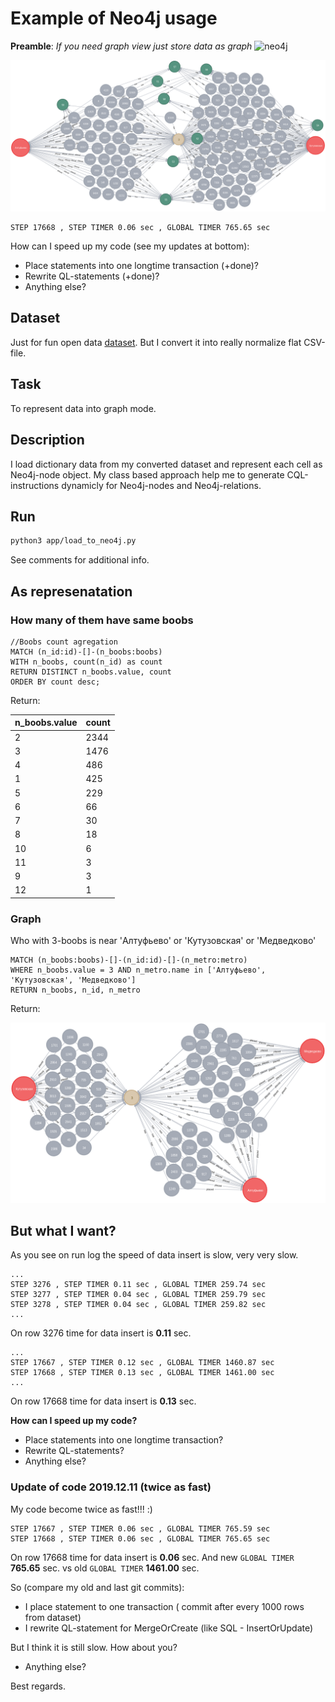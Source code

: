 # Example of Neo4j usage

__Preamble__: *If you need graph view just store data as graph* 
![neo4j](https://dist.neo4j.com/wp-content/uploads/neo4j_logo-325x150.png "neo4j")

![example](README.files/example.png "example")


```text
STEP 17668 , STEP TIMER 0.06 sec , GLOBAL TIMER 765.65 sec
```

How can I speed up my code (see my updates  at bottom):
* Place statements into one longtime transaction (+done)?
* Rewrite QL-statements (+done)?
* Anything else?

## Dataset

Just for fun open data [dataset](https://opengovdata.ru/dataset/sexwork).
But I convert it into really normalize flat CSV-file.

## Task

To represent data into graph mode.

## Description

I load dictionary data from my converted dataset and represent each cell as Neo4j-node object.
My class based approach help me to generate CQL-instructions dynamicly for Neo4j-nodes and Neo4j-relations.

## Run

```bash
python3 app/load_to_neo4j.py
```

See comments for additional info.

## As represenatation

### How many of them have same bооbs

```sqlite-sql
//Boobs count agregation
MATCH (n_id:id)-[]-(n_boobs:boobs)
WITH n_boobs, count(n_id) as count
RETURN DISTINCT n_boobs.value, count
ORDER BY count desc;
```
Return:

| n_boobs.value | count | 
|---------------|-------|
|2|2344|
|3|1476|
|4|486|
|1|425|
|5|229|
|6|66|
|7|30|
|8|18|
|10|6|
|11|3|
|9|3|
|12|1|


### Graph

Who with 3-bооbs is near 'Алтуфьево' or 'Кутузовская' or 'Медведково'


```sqlite-sql
MATCH (n_boobs:boobs)-[]-(n_id:id)-[]-(n_metro:metro)
WHERE n_boobs.value = 3 AND n_metro.name in ['Алтуфьево', 'Кутузовская', 'Медведково']
RETURN n_boobs, n_id, n_metro
```

Return:

![3-boobs](./README.files/graph.png "3-bооbs near 'Алтуфьево' or 'Кутузовская' or 'Медведково'")


## But what I want?

As you see on run log the speed of data insert is slow, very very slow.

```text
...
STEP 3276 , STEP TIMER 0.11 sec , GLOBAL TIMER 259.74 sec
STEP 3277 , STEP TIMER 0.04 sec , GLOBAL TIMER 259.79 sec
STEP 3278 , STEP TIMER 0.04 sec , GLOBAL TIMER 259.82 sec
...
```

On row 3276 time for data insert is **0.11** sec. 

```text
...
STEP 17667 , STEP TIMER 0.12 sec , GLOBAL TIMER 1460.87 sec
STEP 17668 , STEP TIMER 0.13 sec , GLOBAL TIMER 1461.00 sec
...
```

On row 17668 time for data insert is **0.13** sec. 

**How can I speed up my code?**
* Place statements into one longtime transaction?
* Rewrite QL-statements?
* Anything else?

### Update of code 2019.12.11 (twice as fast)
 
My code become twice as fast!!! :)

```text
STEP 17667 , STEP TIMER 0.06 sec , GLOBAL TIMER 765.59 sec
STEP 17668 , STEP TIMER 0.06 sec , GLOBAL TIMER 765.65 sec
```

On row 17668 time for data insert is **0.06** sec. And new `GLOBAL TIMER` **765.65** sec. vs old `GLOBAL TIMER` **1461.00** sec.

So (compare my old and last git commits):
* I place statement to one transaction ( commit after every 1000 rows from dataset)
* I rewrite QL-statement for MergeOrCreate (like SQL - InsertOrUpdate)

But I think it is still slow. How about you?
* Anything else?

Best regards.




